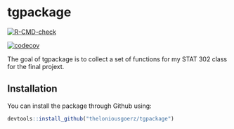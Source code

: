 
# tgpackage

<!-- badges: start -->
[![R-CMD-check](https://github.com/theloniousgoerz/tgpackage/workflows/R-CMD-check/badge.svg)](https://github.com/theloniousgoerz/tgpackage/actions)

[![codecov](https://codecov.io/gh/theloniousgoerz/tgpackage/branch/master/graph/badge.svg?token=2EYXZU3UBS)](https://codecov.io/gh/theloniousgoerz/tgpackage)
<!-- badges: end -->

The goal of tgpackage is to collect a set of functions for my STAT 302 class for the final projext.

## Installation

You can install the package through Github using:

``` r
devtools::install_github("theloniousgoerz/tgpackage")
```


